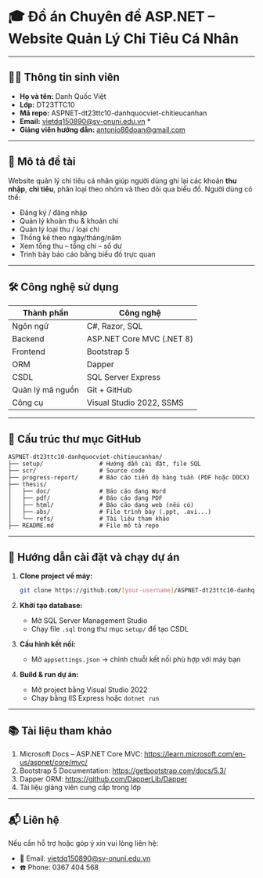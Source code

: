# 🎓 Đồ án Chuyên đề ASP.NET – Website Quản Lý Chi Tiêu Cá Nhân

---

## 👨‍🎓 Thông tin sinh viên

- **Họ và tên:** Danh Quốc Việt
- **Lớp:** DT23TTC10
- **Mã repo:** ASPNET-dt23ttc10-danhquocviet-chitieucanhan
- **Email:** vietdq150890@sv-onuni.edu.vn *
- **Giảng viên hướng dẫn:** antonio86doan@gmail.com

---

## 📘 Mô tả đề tài

Website quản lý chi tiêu cá nhân giúp người dùng ghi lại các khoản **thu nhập**, **chi tiêu**, phân loại theo nhóm và theo dõi qua biểu đồ. Người dùng có thể:
- Đăng ký / đăng nhập
- Quản lý khoản thu & khoản chi
- Quản lý loại thu / loại chi
- Thống kê theo ngày/tháng/năm
- Xem tổng thu – tổng chi – số dư
- Trình bày báo cáo bằng biểu đồ trực quan

---

## 🛠️ Công nghệ sử dụng

| Thành phần | Công nghệ |
|------------|-----------|
| Ngôn ngữ | C#, Razor, SQL |
| Backend | ASP.NET Core MVC (.NET 8) |
| Frontend | Bootstrap 5 |
| ORM | Dapper |
| CSDL | SQL Server Express |
| Quản lý mã nguồn | Git + GitHub |
| Công cụ | Visual Studio 2022, SSMS |

---

## 📁 Cấu trúc thư mục GitHub

```
ASPNET-dt23ttc10-danhquocviet-chitieucanhan/
├── setup/                # Hướng dẫn cài đặt, file SQL
├── scr/                  # Source code
├── progress-report/      # Báo cáo tiến độ hàng tuần (PDF hoặc DOCX)
├── thesis/
│   ├── doc/              # Báo cáo dạng Word
│   ├── pdf/              # Báo cáo dạng PDF
│   ├── html/             # Báo cáo dạng web (nếu có)
│   ├── abs/              # File trình bày (.ppt, .avi...)
│   └── refs/             # Tài liệu tham khảo
├── README.md             # File mô tả repo
```

---

## 🚀 Hướng dẫn cài đặt và chạy dự án

1. **Clone project về máy:**
   ```bash
   git clone https://github.com/[your-username]/ASPNET-dt23ttc10-danhquocviet-chitieucanhan.git
   ```

2. **Khởi tạo database:**
   - Mở SQL Server Management Studio
   - Chạy file `.sql` trong thư mục `setup/` để tạo CSDL

3. **Cấu hình kết nối:**
   - Mở `appsettings.json` → chỉnh chuỗi kết nối phù hợp với máy bạn

4. **Build & run dự án:**
   - Mở project bằng Visual Studio 2022
   - Chạy bằng IIS Express hoặc `dotnet run`

---

## 📚 Tài liệu tham khảo

1. Microsoft Docs – ASP.NET Core MVC: https://learn.microsoft.com/en-us/aspnet/core/mvc/
2. Bootstrap 5 Documentation: https://getbootstrap.com/docs/5.3/
3. Dapper ORM: https://github.com/DapperLib/Dapper
4. Tài liệu giảng viên cung cấp trong lớp

---

## 📬 Liên hệ
Nếu cần hỗ trợ hoặc góp ý xin vui lòng liên hệ:
- 📧 Email: vietdq150890@sv-onuni.edu.vn
- ☎️ Phone: 0367 404 568
